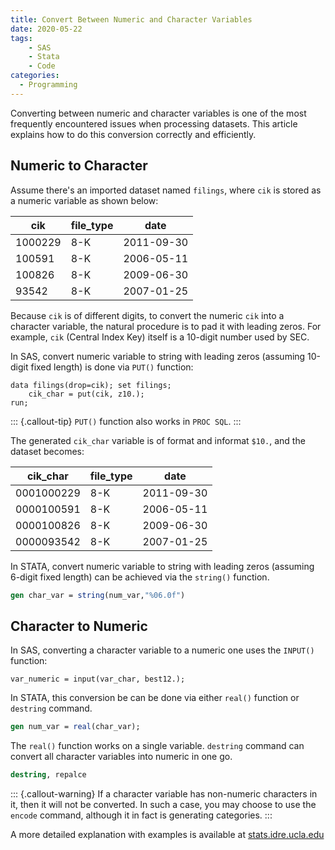 ```yaml
---
title: Convert Between Numeric and Character Variables
date: 2020-05-22
tags:
    - SAS
    - Stata
    - Code
categories:
  - Programming
---
```


Converting between numeric and character variables is one of the most frequently
encountered issues when processing datasets. This article explains how to do
this conversion correctly and efficiently.

<!-- more -->

## Numeric to Character

Assume there's an imported dataset named `filings`, where `cik` is stored as a
numeric variable as shown below:

| cik     | file_type | date       |
| ------- | --------- | ---------- |
| 1000229 | 8-K       | 2011-09-30 |
| 100591  | 8-K       | 2006-05-11 |
| 100826  | 8-K       | 2009-06-30 |
| 93542   | 8-K       | 2007-01-25 |

Because `cik` is of different digits, to convert the numeric `cik` into a
character variable, the natural procedure is to pad it with leading zeros. For
example, `cik` (Central Index Key) itself is a 10-digit number used by SEC.

In SAS, convert numeric variable to string with leading zeros (assuming 10-digit
fixed length) is done via `PUT()` function:

```sas
data filings(drop=cik); set filings;
    cik_char = put(cik, z10.); 
run;
```

::: {.callout-tip}
`PUT()` function also works in `PROC SQL`.
:::

The generated `cik_char` variable is of format and informat `$10.`, and the
dataset becomes:

| cik_char   | file_type | date       |
| ---------- | --------- | ---------- |
| 0001000229 | 8-K       | 2011-09-30 |
| 0000100591 | 8-K       | 2006-05-11 |
| 0000100826 | 8-K       | 2009-06-30 |
| 0000093542 | 8-K       | 2007-01-25 |

In STATA, convert numeric variable to string with leading zeros (assuming
6-digit fixed length) can be achieved via the `string()` function.

```stata
gen char_var = string(num_var,"%06.0f")
```

## Character to Numeric

In SAS, converting a character variable to a numeric one uses the `INPUT()`
function:

```sas
var_numeric = input(var_char, best12.);
```

In STATA, this conversion be can be done via either `real()` function or
`destring` command.

```stata
gen num_var = real(char_var);
```

The `real()` function works on a single variable. `destring` command can convert
all character variables into numeric in one go.

```stata
destring, repalce
```

::: {.callout-warning}
If a character variable has non-numeric characters in it, then it will not be
converted. In such a case, you may choose to use the `encode` command,
although it in fact is generating categories.
:::
    
A more detailed explanation with examples is available at
[stats.idre.ucla.edu](https://stats.idre.ucla.edu/stata/faq/how-can-i-quickly-convert-many-string-variables-to-numericvariables/)
